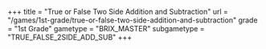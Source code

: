 +++
title = "True or False Two Side Addition and Subtraction"
url = "/games/1st-grade/true-or-false-two-side-addition-and-subtraction"
grade = "1st Grade"
gametype = "BRIX_MASTER"
subgametype = "TRUE_FALSE_2SIDE_ADD_SUB"
+++